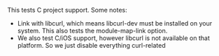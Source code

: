 This tests C project support.  Some notes:

* Link with libcurl, which means libcurl-dev must be installed on your system.  This also tests the module-map-link option.
* We also test C/iOS support, however libcurl is not available on that platform.  So we just disable everything curl-related
